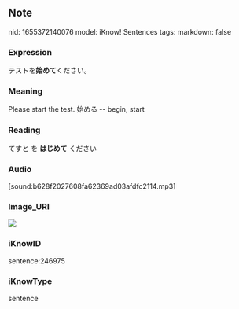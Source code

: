 ## Note
nid: 1655372140076
model: iKnow! Sentences
tags: 
markdown: false

### Expression
テストを<b>始めて</b>ください。

### Meaning
Please start the test.
始める -- begin, start

### Reading
てすと を <b>はじめて</b> ください

### Audio
[sound:b628f2027608fa62369ad03afdfc2114.mp3]

### Image_URI
<img src="039b3b5b58761e2a6d981249e9a3860b.jpg">

### iKnowID
sentence:246975

### iKnowType
sentence
